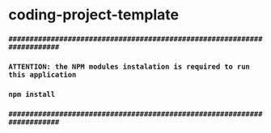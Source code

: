 # coding-project-template


### `########################################################################`

### `ATTENTION: the NPM modules instalation is required to run this application`

### `npm install`

### `########################################################################`
